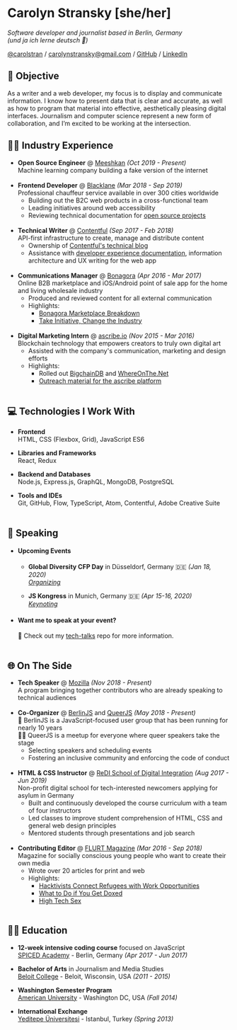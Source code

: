 # Carolyn Stransky [she/her]

_Software developer and journalist based in Berlin, Germany_ <br>
_(und ja ich lerne deutsch 🍻)_

[@carolstran](https://twitter.com/carolstran) / [carolynstransky@gmail.com](mailto:carolynstransky@gmail.com) / [GitHub](https://www.github.com/carolstran/) / [LinkedIn](https://www.linkedin.com/in/carolstran/)

<!-- **You can find a [single-page PDF](https://github.com/carolstran/cv/blob/master/one-pager/StranskyCV.pdf) version of my CV within this repo.** <br> But if you want a more detailed overview, you're in the right place! -->
<!-- <br><br> -->

## 📡 Objective

As a writer and a web developer, my focus is to display and communicate information. I know how to present data that is clear and accurate, as well as how to program that material into effective, aesthetically pleasing digital interfaces. Journalism and computer science represent a new form of collaboration, and I’m excited to be working at the intersection.

## 👩‍💻 Industry Experience

- **Open Source Engineer** @ [Meeshkan](http://meeshkan.com/) _(Oct 2019 - Present)_ <br>
  Machine learning company building a fake version of the internet
    <br><br>
- **Frontend Developer** @ [Blacklane](https://www.blacklane.com/en) _(Mar 2018 - Sep 2019)_ <br>
  Professional chauffeur service available in over 300 cities worldwide
  - Building out the B2C web products in a cross-functional team
  - Leading initiatives around web accessibility
  - Reviewing technical documentation for [open source projects](https://github.com/blacklane/)
    <br><br>
- **Technical Writer** @ [Contentful](https://www.contentful.com/) _(Sep 2017 - Feb 2018)_ <br>
  API-first infrastructure to create, manage and distribute content
  - Ownership of [Contentful's technical blog](https://www.contentful.com/blog/)
  - Assistance with [developer experience documentation](https://www.contentful.com/developers/docs/), information architecture and UX writing for the web app
    <br><br>
- **Communications Manager** @ [Bonagora](https://medium.com/@bonagora/bonagora-is-closing-d31678e74b4e) _(Apr 2016 - Mar 2017)_ <br>
  Online B2B marketplace and iOS/Android point of sale app for the home and living wholesale industry
  - Produced and reviewed content for all external communication
  - Highlights:
    - [Bonagora Marketplace Breakdown](https://www.linkedin.com/in/carolstran/detail/treasury/position:802015431/)
    - [Take Initiative, Change the Industry](https://medium.com/@bonagora/take-initiative-change-the-industry-abccaf5f9a64)
      <br><br>
- **Digital Marketing Intern** @ [ascribe.io](https://www.ascribe.io/) _(Nov 2015 - Mar 2016)_ <br>
  Blockchain technology that empowers creators to truly own digital art
  - Assisted with the company's communication, marketing and design efforts
  - Highlights:
    - Rolled out [BigchainDB](https://www.bigchaindb.com/) and [WhereOnThe.Net](https://www.whereonthe.net/)
    - [Outreach material for the ascribe platform](https://www.linkedin.com/in/carolstran/detail/treasury/position:763046435/)
      <br><br>

## 💻 Technologies I Work With

- **Frontend**<br>
  HTML, CSS (Flexbox, Grid), JavaScript ES6

- **Libraries and Frameworks**<br>
  React, Redux

- **Backend and Databases**<br>
  Node.js, Express.js, GraphQL, MongoDB, PostgreSQL

- **Tools and IDEs**<br>
  Git, GitHub, Flow, TypeScript, Atom, Contentful, Adobe Creative Suite
  <br><br>

## 🎤 Speaking

- #### Upcoming Events
 
   - **Global Diversity CFP Day** in Düsseldorf, Germany 🇩🇪 _(Jan 18, 2020)_
    <br>[_Organizing_](https://www.globaldiversitycfpday.com/events/238)
 
  - **JS Kongress** in Munich, Germany 🇩🇪 _(Apr 15-16, 2020)_
    <br>[_Keynoting_](https://js-kongress.com/speakers/carolyn-stransky/)

- #### Want me to speak at your event?
  💖 Check out my [tech-talks](https://github.com/carolstran/tech-talks) repo for more information.
  <br><br>

## 🌐 On The Side

- **Tech Speaker** @ [Mozilla](https://events.mozilla.org/techspeakers) _(Nov 2018 - Present)_<br>
  A program bringing together contributors who are already speaking to technical audiences
  <br><br>
- **Co-Organizer** @ [BerlinJS](https://berlinjs.org/) and [QueerJS](https://queerjs.com/) _(May 2018 - Present)_<br>
  🐻 BerlinJS is a JavaScript-focused user group that has been running for nearly 10 years<br>
  🏳️‍🌈 QueerJS is a meetup for everyone where queer speakers take the stage
  - Selecting speakers and scheduling events
  - Fostering an inclusive community and enforcing the code of conduct
    <br><br>
- **HTML & CSS Instructor** @ [ReDI School of Digital Integration](https://www.redi-school.org/) _(Aug 2017 - Jun 2019)_<br>
  Non-profit digital school for tech-interested newcomers applying for asylum in Germany
  - Built and continuously developed the course curriculum with a team of four instructors
  - Led classes to improve student comprehension of HTML, CSS and general web design principles
  - Mentored students through presentations and job search
    <br><br>
- **Contributing Editor** @ [FLURT Magazine](https://flurt-archives.netlify.com/) _(Mar 2016 - Sep 2018)_ <br>
  Magazine for socially conscious young people who want to create their own media
  - Wrote over 20 articles for print and web
  - Highlights:
    - [Hacktivists Connect Refugees with Work Opportunities](https://flurt-archives.netlify.com/posts/hacktivists-connect-refugees-with-work-opportunities/)
    - [What to Do if You Get Doxed](https://flurt-archives.netlify.com/posts/what-to-do-if-you-get-doxed/)
    - [High Tech Sex](https://medium.com/@carolstran/high-tech-sex-46b44c581129?lipi=urn%3Ali%3Apage%3Ad_flagship3_profile_view_base_treasury%3BSSv4DUfPTnSJsQJRoRhdjQ%3D%3D)
      <br><br>

## 👩‍🎓 Education

- **12-week intensive coding course** focused on JavaScript<br>
  [SPICED Academy](https://www.spiced-academy.com/) - Berlin, Germany _(Apr 2017 - Jun 2017)_ <br>

- **Bachelor of Arts** in Journalism and Media Studies<br>
  [Beloit College](https://www.beloit.edu/search/?q=carolyn+stransky&x=0&y=0&as_sitesearch=https%3A%2F%2Fwww.beloit.edu%2F) - Beloit, Wisconsin, USA _(2011 - 2015)_

- **Washington Semester Program**<br>
  [American University](https://www.beloit.edu/campus/news/?story_id=427353) - Washington DC, USA _(Fall 2014)_

- **International Exchange**<br>
  [Yeditepe Üniversitesi](https://www.beloit.edu/campus/news/?story_id=381343) - Istanbul, Turkey _(Spring 2013)_
